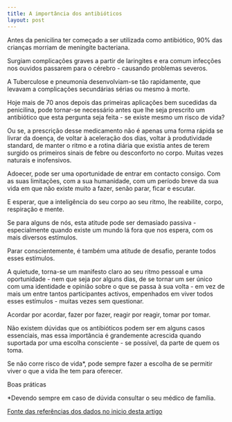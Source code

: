 ```yaml
---
title: A importância dos antibióticos 
layout: post
---
```

Antes da penicilina ter começado a ser utilizada como antibiótico, 90% das crianças morriam de meningite bacteriana. 

Surgiam complicações graves a partir de laringites e era comum infecções nos ouvidos passarem para o cérebro - causando problemas severos. 

A Tuberculose e pneumonia desenvolviam-se tão rapidamente, que levavam a complicações secundárias sérias ou mesmo à morte. 

Hoje mais de 70 anos depois das primeiras aplicações bem sucedidas da penicilina, pode tornar-se necessário antes que lhe seja prescrito um antibiótico que esta pergunta seja feita - se existe mesmo um risco de vida?

Ou se, a prescrição desse medicamento não é apenas uma forma rápida se livrar da doença, de voltar à aceleração dos dias, voltar à produtividade standard, de manter o ritmo e a rotina diária que existia antes de terem surgido os primeiros sinais de febre ou desconforto no corpo. Muitas vezes naturais e inofensivos.

Adoecer, pode ser uma oportunidade de entrar em contacto consigo. Com as suas limitações, com a sua humanidade, com um período breve da sua vida em que não existe muito a fazer, senão parar, ficar e escutar. 

E esperar, que a inteligência do seu corpo ao seu ritmo, lhe reabilite, corpo, respiração e mente.

Se para alguns de nós, esta atitude pode ser demasiado passiva - especialmente quando existe um mundo lá fora que nos espera, com os mais diversos estímulos. 

Parar conscientemente, é também uma atitude de desafio, perante todos esses estímulos. 

A quietude, torna-se um manifesto claro ao seu ritmo pessoal e uma oportunidade - nem que seja por alguns dias, de se tornar um ser único com uma identidade e opinião sobre o que se passa à sua volta - em vez de mais um entre tantos participantes activos, empenhados em viver todos esses estímulos - muitas vezes sem questionar.

Acordar por acordar, fazer por fazer, reagir por reagir, tomar por tomar.

Não existem dúvidas que os antibióticos podem ser em alguns casos essenciais, mas essa importância é grandemente acrescida quando suportada por uma escolha consciente - se possível, da parte de quem os toma.

Se não corre risco de vida*, pode sempre fazer a escolha de se permitir viver o que a vida lhe tem para oferecer.

Boas práticas

*Devendo sempre em caso de dúvida consultar o seu médico de família.

[Fonte das referências dos dados no inicio desta artigo](http://www.healthychildren.org/English/health-issues/conditions/treatments/pages/The-History-of-Antibiotics.aspx?nfstatus=401&nftoken=00000000-0000-0000-0000-000000000000&nfstatusdescription=ERROR%3a+No+local+token)